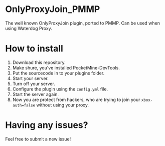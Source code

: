 # OnlyProxyJoin_PMMP
The well known OnlyProxyJoin plugin, ported to PMMP. Can be used when using Waterdog Proxy.

# How to install

1. Download this repository.
2. Make shure, you've installed PocketMine-DevTools.
3. Put the sourcecode in to your plugins folder.
4. Start your server.
5. Turn off your server.
6. Configure the plugin using the `config.yml` file.
7. Start the server again.
8. Now you are protect from hackers, who are trying to join your `xbox-auth=false` without using your proxy.

# Having any issues?
Feel free to submit a new issue!
